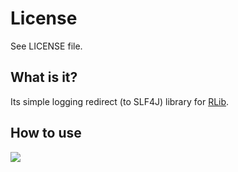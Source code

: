 # License #
See LICENSE file.

## What is it?
Its simple logging redirect (to SLF4J) library for [RLib](https://github.com/JavaSaBr/RLib).

## How to use

[![](https://jitpack.io/v/RaaaGEE/rlib.slf4j.svg)](https://jitpack.io/#RaaaGEE/rlib.slf4j)
